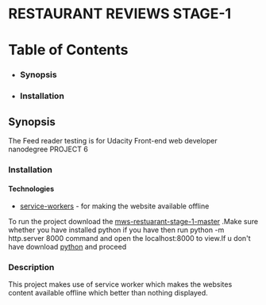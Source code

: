# RESTAURANT REVIEWS STAGE-1

#  Table of Contents

  - ### Synopsis
  - ### Installation

## Synopsis
The Feed reader testing  is for Udacity Front-end web developer nanodegree  PROJECT 6
### Installation
#### Technologies
* [service-workers](https://developer.mozilla.org/en/docs/Web/API/Service_Worker_API) - for making the website available offline

To run the project  download the [mws-restuarant-stage-1-master](https://github.com/AbinayaBagavan/mws-restaurant-stage-1-master) .Make sure whether you have installed python if you have then run python -m http.server 8000 command and open the localhost:8000 to view.If u don't have download [python](https://www.python.org/) and proceed
### Description
This project makes use of service worker which makes the websites content  available offline which better than nothing displayed. 
